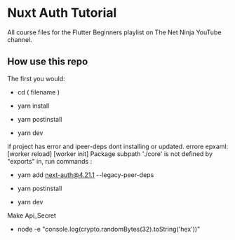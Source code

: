 # Nuxt Auth Tutorial

All course files for the Flutter Beginners playlist on The Net Ninja YouTube channel.

## How use this repo

The first you would:

- cd ( filename )

- yarn install

- yarn postinstall

- yarn dev 

if project has error and ipeer-deps dont installing  or updated. errore epxaml: [worker reload] [worker init] Package subpath './core' is not defined by "exports" in, run commands :

- yarn add next-auth@4.21.1 --legacy-peer-deps

- yarn postinstall

- yarn dev

Make Api_Secret

- node -e "console.log(crypto.randomBytes(32).toString('hex'))"